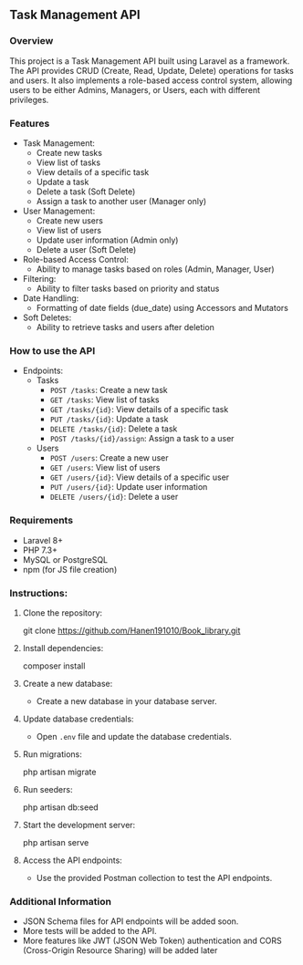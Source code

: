 ## Task Management API

### Overview

This project is a Task Management API built using Laravel as a framework. The API provides CRUD (Create, Read, Update, Delete) operations for tasks and users. It also implements a role-based access control system, allowing users to be either Admins, Managers, or Users, each with different privileges.

### Features

* Task Management:
    * Create new tasks
    * View list of tasks
    * View details of a specific task
    * Update a task
    * Delete a task (Soft Delete)
    * Assign a task to another user (Manager only)
* User Management:
    * Create new users
    * View list of users
    * Update user information (Admin only)
    * Delete a user (Soft Delete)
* Role-based Access Control:
    * Ability to manage tasks based on roles (Admin, Manager, User)
* Filtering:
    * Ability to filter tasks based on priority and status
* Date Handling:
    * Formatting of date fields (due_date) using Accessors and Mutators
* Soft Deletes:
    * Ability to retrieve tasks and users after deletion

### How to use the API

* Endpoints:
    * Tasks
        * `POST /tasks`: Create a new task
        * `GET /tasks`: View list of tasks
        * `GET /tasks/{id}`: View details of a specific task
        * `PUT /tasks/{id}`: Update a task
        * `DELETE /tasks/{id}`: Delete a task
        * `POST /tasks/{id}/assign`: Assign a task to a user
    * Users
        * `POST /users`: Create a new user
        * `GET /users`: View list of users
        * `GET /users/{id}`: View details of a specific user
        * `PUT /users/{id}`: Update user information
        * `DELETE /users/{id}`: Delete a user

### Requirements

* Laravel 8+
* PHP 7.3+
* MySQL or PostgreSQL
* npm (for JS file creation)

### Instructions:

1. Clone the repository:
    
    git clone https://github.com/Hanen191010/Book_library.git
    
2. Install dependencies:
    
    composer install
    
3. Create a new database:
    * Create a new database in your database server.
4. Update database credentials:
    * Open `.env` file and update the database credentials.
5. Run migrations:
    
    php artisan migrate
    
6. Run seeders:
    
    php artisan db:seed
    
7. Start the development server:
    
    php artisan serve
    
8. Access the API endpoints:
    * Use the provided Postman collection to test the API endpoints.


### Additional Information

* JSON Schema files for API endpoints will be added soon.
* More tests will be added to the API.
* More features like JWT (JSON Web Token) authentication and CORS (Cross-Origin Resource Sharing) will be added later